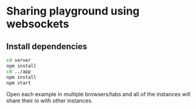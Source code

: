 # Sharing playground using websockets
## Install dependencies

```bash
cd server
npm install
cd ../app
npm install
npm start
```

Open each example in multiple browsers/tabs and all of the instances will share their io with other instances.
